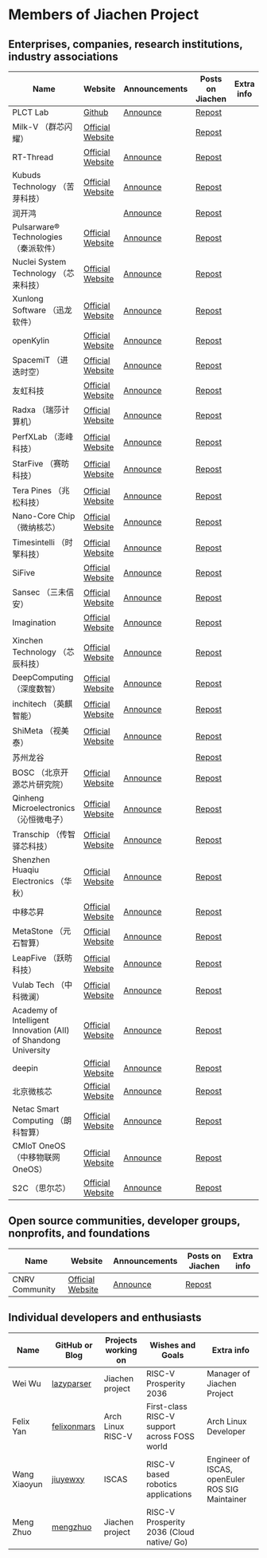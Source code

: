 # Members of Jiachen Project

## Enterprises, companies, research institutions, industry associations

|          Name |     Website     |   Announcements   | Posts on Jiachen |        Extra info |
| ------------- | --------------- | ----------------- | ---------------- | ----------------- |
| PLCT Lab | [Github](https://github.com/plctlab) | [Announce](https://mp.weixin.qq.com/s/msP5f3VAgjAmuzc9TCE1Yg) | [Repost](https://mp.weixin.qq.com/s/2MKFuHrTn22npnPqTk4oOg) | |
| Milk-V （群芯闪耀） | [Official Website](https://milkv.io/) |  | [Repost](https://mp.weixin.qq.com/s/ARJa94xg7rVdmx4cUjB1vA) | |
| RT-Thread | [Official Website](https://www.rt-thread.org) | [Announce](https://mp.weixin.qq.com/s/MwmBHf8Yb6Rmk6o7Ndie6w) | [Repost](https://mp.weixin.qq.com/s/qWuH8TcCLFnRfHBdJO6xrg) | |
| Kubuds Technology （苦芽科技） | [Official Website](https://kubuds.io) | [Announce](https://mp.weixin.qq.com/s/MR_OUHR4rcztoDt9_k9YBw) | [Repost](https://mp.weixin.qq.com/s/kW1NKYvWQSxxccRIk_S68g) | |
| 润开鸿 |  | [Announce](https://mp.weixin.qq.com/s/YZq1C_1DnPVKzN1bqH_tpA) | [Repost](https://mp.weixin.qq.com/s/nfGMsxH4ASI44lC0kbW9hw) | |
| Pulsarware® Technologies （秦派软件） | [Official Website](https://atomdb.com/about/index.html) | [Announce](https://mp.weixin.qq.com/s/eKlsLT2UOcKp_wJ8ZbjxYg) | [Repost](https://mp.weixin.qq.com/s/wDvPFmTOofqiLI7IM_Yduw) | |
| Nuclei System Technology （芯来科技） | [Official Website](https://www.nucleisys.com) | [Announce](https://mp.weixin.qq.com/s/7N8KUwNStA-NqTX3KRdJGg) | [Repost](https://mp.weixin.qq.com/s/jf3OQ1J-UuJp_kmMfuvLkQ) | |
| Xunlong Software （迅龙软件） | [Official Website](http://www.xunlong.tv) | [Announce](https://mp.weixin.qq.com/s/97lJNUotzBtn2bA62L4Bwg) | [Repost](https://mp.weixin.qq.com/s/n0Yh005AkpscTMYGcgex2Q) | |
| openKylin | [Official Website](https://www.openkylin.top) | [Announce](https://mp.weixin.qq.com/s/lwp1sgkxsewayQi-6aL9Cw) | [Repost](https://mp.weixin.qq.com/s/LUKWczceWEbkJkrZ5t9PrQ) | |
| SpacemiT （进迭时空） | [Official Website](https://www.spacemit.com) | [Announce](https://mp.weixin.qq.com/s/ZP21kYIxua6qaajDV8cBQg) | [Repost](https://mp.weixin.qq.com/s/1inMDIJxch3fcSkYGykd1A) | |
| 友虹科技 | [Official Website](http://www.scofd.com) | [Announce](https://mp.weixin.qq.com/s/YTHFciUQo8poE4kCCsPxHA) | [Repost](https://mp.weixin.qq.com/s/-pU0bFIemAB1YR8iL97YgA) | |
| Radxa （瑞莎计算机） | [Official Website](https://radxa.com) | [Announce](https://mp.weixin.qq.com/s/MJ8KPlhI2GT1yIwVRO4Ulw) | [Repost](https://mp.weixin.qq.com/s/wwoY8fAtyJ_UDIzH7uCVgA) | |
| PerfXLab （澎峰科技） | [Official Website](https://www.perfxlab.cn) | [Announce](https://mp.weixin.qq.com/s/t7uU_Qn-VkoV_kpx3nurRA) | [Repost](https://mp.weixin.qq.com/s/-BFUW5PDd9ruuRhPVy9cBA) | |
| StarFive （赛昉科技） | [Official Website](https://www.starfivetech.com) | [Announce](https://mp.weixin.qq.com/s/vm6lIy2gBPey8FQtk9yvxA) | [Repost](https://mp.weixin.qq.com/s/ECjml6sE-c4evSFefg_zBg) | |
| Tera Pines （兆松科技） | [Official Website](https://www.terapines.com) | [Announce](https://mp.weixin.qq.com/s/qdueIwMh4yW35OTKXrjEnQ) | [Repost](https://mp.weixin.qq.com/s/KfifXHOzHbO5Kz1m8mQiFg) | |
| Nano-Core Chip （微纳核芯） | [Official Website](https://www.nanocorechip.com) | [Announce](https://mp.weixin.qq.com/s/auIPsnt8ooMK9cbtv1BFOw) | [Repost](https://mp.weixin.qq.com/s/W19D46OyGt9f11qVCVEhPQ) | |
| Timesintelli （时擎科技） | [Official Website](https://www.timesintelli.com) | [Announce](https://mp.weixin.qq.com/s/--OTFB49QvOAZi_8zQvlZA) | [Repost](https://mp.weixin.qq.com/s/O2zXr0sIOP_LtUU2vJSCbg) | |
| SiFive | [Official Website](https://www.sifive.com) | [Announce](https://mp.weixin.qq.com/s/EWXUgllzF2Dx_Jlfz6NT1Q) | [Repost](https://mp.weixin.qq.com/s/DOlULRW5V0bAyZnRF3fNrA) | |
| Sansec （三未信安） | [Official Website](https://www.sansec.com.cn) | [Announce](https://mp.weixin.qq.com/s/FB9EE0dliTVhZwiUoEAAFg) | [Repost](https://mp.weixin.qq.com/s/ijW6RHHFTI02ZNseQwoRUg) | |
| Imagination | [Official Website](https://www.imaginationtech.com) | [Announce](https://mp.weixin.qq.com/s/quM8lvpbdQTe9y7QEY10_A) | [Repost](https://mp.weixin.qq.com/s/BWfvpWP6EypXC_J-woeITQ) | |
| Xinchen Technology （芯辰科技） | [Official Website](http://m.xciic.com) | [Announce](https://mp.weixin.qq.com/s/2d5SqMlUKgT6_opjeC9fZg) | [Repost](https://mp.weixin.qq.com/s/sZ0AOnzx9sKD65tLg7MqxA) | |
| DeepComputing （深度数智） | [Official Website](https://deepcomputing.io) | [Announce](https://mp.weixin.qq.com/s/LGbU2JQ73j2-CPs0ewuaGA) | [Repost](https://mp.weixin.qq.com/s/z1Tr7XOgJ-xCoxbQLnVljg) | |
| inchitech （英麒智能） | [Official Website](http://www.inchitech.com) | [Announce](https://mp.weixin.qq.com/s/cF-128jis-lLqntaMQGDhg) | [Repost](https://mp.weixin.qq.com/s/_PEEOrzajWx7YnaCDlT1Qg) | |
| ShiMeta （视美泰） | [Official Website](https://www.shimeta.com.cn) | [Announce](https://www.shimeta.com.cn/newsinfo/7479687.html) | [Repost](https://mp.weixin.qq.com/s/ZgMrm5T-5SR4I7FiEIBwwQ) | |
| 苏州龙谷 |  |  | [Repost](https://mp.weixin.qq.com/s/Nt_ZJQsTUeTQP5OaHU3xeg) | |
| BOSC （北京开源芯片研究院） | [Official Website](https://www.bosc.ac.cn) | [Announce](https://mp.weixin.qq.com/s/1GBlZJEj-OM5IA2jtWzGNw) | [Repost](https://mp.weixin.qq.com/s/kSOLyLwiXGSMA7-ODelC7w) | |
| Qinheng Microelectronics （沁恒微电子） | [Official Website](https://www.wch.cn) | [Announce](https://www.wch.cn/news/676.html) | [Repost](https://mp.weixin.qq.com/s/62rYWYy8Rp--Ifc9Fxrglw) | |
| Transchip （传智驿芯科技） | [Official Website](https://www.transchip.com/) | [Announce](https://mp.weixin.qq.com/s/RaJkR4GklS1RL3I5sOa2bA) | [Repost](https://mp.weixin.qq.com/s/7rGSPlXHVxh_VWvBI-c8Jw) | |
| Shenzhen Huaqiu Electronics （华秋） | [Official Website](https://www.huaqiu.com) | [Announce](https://mp.weixin.qq.com/s/J6ggIWymANVF0vShD8Iu5g) | [Repost](https://mp.weixin.qq.com/s/XqTeeczWGKqTsEs1A31LMw) | |
| 中移芯昇 | [Official Website](https://www.xinshengcmiot.cn) | [Announce](https://mp.weixin.qq.com/s/A1FbhX4QxCxFn-AVU08Ycw) | [Repost](https://mp.weixin.qq.com/s/0i8IkOyhsm4C8yyX4y5ApQ) | |
| MetaStone （元石智算） | [Official Website](https://metastonecorp.com) | [Announce](https://mp.weixin.qq.com/s/jR2QlwSe7gKQkBiizPapGw) | [Repost](https://mp.weixin.qq.com/s/TgZBNPolv7HKBgCtvmkA5Q) | |
| LeapFive （跃昉科技） | [Official Website](https://www.leapfive.com) | [Announce](https://mp.weixin.qq.com/s/soQ4Fv-0BXML1eurBoWh7Q) | [Repost](https://mp.weixin.qq.com/s/vN5P5o5oD38k0BtDxRNb2Q) | |
| Vulab Tech （中科微澜） | [Official Website](https://www.vulab.com.cn) | [Announce](https://mp.weixin.qq.com/s/jTep2bQtSi7XN4yE-s2sDg) | [Repost](https://mp.weixin.qq.com/s/jRT4cY9MlIwExmRdpUGrfQ) | |
| Academy of Intelligent Innovation (AII) of Shandong University | [Official Website](https://aii.sdu.edu.cn) | [Announce](https://aii.sdu.edu.cn/info/1002/1471.htm) | [Repost](https://mp.weixin.qq.com/s/dCsKGAENrsYZJwngY4kOCw) | |
| deepin | [Official Website](https://www.deepin.org/index/zh) | [Announce](https://www.deepin.org/zh/deepin-joins-the-risc-v-prosperity-2036/) | [Repost](https://mp.weixin.qq.com/s/PYxxVWiw6ZTOn_PWMraqqw) | |
| 北京微核芯 | [Official Website](https://www.rvcore.com) | [Announce](https://mp.weixin.qq.com/s/60SoEy3em-9CLNXKF_FQ8g) | [Repost](https://mp.weixin.qq.com/s/ADJHkTB_xQiUQHxuVnMafg) | |
| Netac Smart Computing （朗科智算） | [Official Website](http://www.netac-ai.com) | [Announce](http://www.netac-ai.com/new_details.html?newsid=785714) | [Repost](https://mp.weixin.qq.com/s/EVe_lWsMb2qnEklXXJ9eNg) | |
| CMIoT OneOS （中移物联网 OneOS） | [Official Website](https://os.iot.10086.cn) | [Announce](https://os.iot.10086.cn/news/81) | [Repost](https://mp.weixin.qq.com/s/Zbxx2RiqRRvRlI5O8c4LMA) | |
| S2C （思尔芯） | [Official Website](https://www.s2ceda.com/ch/) | [Announce](https://www.s2ceda.com/ch/info-pr-479) | [Repost](https://mp.weixin.qq.com/s/_LvyNLavau6t0ZB_Ho6oGg) | |



## Open source communities, developer groups, nonprofits, and foundations

|           Name |     Website     |   Announcements   | Posts on Jiachen |        Extra info |
| -------------- | --------------- | ----------------- | ---------------- | ----------------- |
| CNRV Community | [Official Website](https://cnrv.io) | [Announce](https://mp.weixin.qq.com/s/njgdEJkR43JJGJlbKaPtXw) | [Repost](https://mp.weixin.qq.com/s/ellvWA09zn1Fb1mkxNJSxA) | |


## Individual developers and enthusiasts

| Name      | GitHub or Blog  | Projects working on | Wishes and Goals |        Extra info |
| --------- | --------------- | ----------------- | ---------------- | ----------------- |
| Wei Wu    | [lazyparser](https://github.com/lazyparser/) | Jiachen project | RISC-V Prosperity 2036 | Manager of Jiachen Project |
| Felix Yan | [felixonmars](https://github.com/felixonmars/) | Arch Linux RISC-V | First-class RISC-V support across FOSS world | Arch Linux Developer |
| Wang Xiaoyun | [jiuyewxy](https://github.com/jiuyewxy) | ISCAS               | RISC-V based robotics applications | Engineer of ISCAS, openEuler ROS SIG Maintainer |
| Meng Zhuo | [mengzhuo](https://github.com/mengzhuo/) | Jiachen project | RISC-V Prosperity 2036 (Cloud native/ Go) |  |
